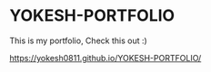 # YOKESH-PORTFOLIO

This is my portfolio, Check this out :)

https://yokesh0811.github.io/YOKESH-PORTFOLIO/
